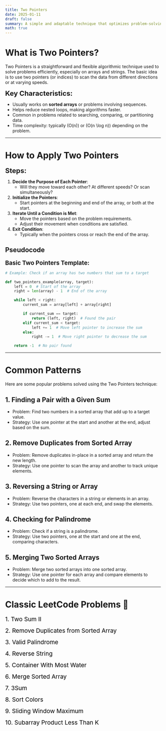 ```yaml
---
title: Two Pointers
date: 2025-01-11
draft: false
summary: A simple and adaptable technique that optimizes problem-solving by scanning arrays efficiently
math: true
---
```


# **What is Two Pointers?**
Two Pointers is a straightforward and flexible algorithmic technique used to solve problems efficiently, especially on arrays and strings. The basic idea is to use two pointers (or indices) to scan the data from different directions or at varying speeds.

<span style="font-size: 22px;"><strong>Key Characteristics:</strong></span>
- Usually works on **sorted arrays** or problems involving sequences.
- Helps reduce nested loops, making algorithms faster.
- Common in problems related to searching, comparing, or partitioning data.
- Time complexity: typically \(O(n)\) or \(O(n \log n)\) depending on the problem.

---

# **How to Apply Two Pointers**
<span style="font-size: 22px;"><strong>Steps:</strong></span>
1. **Decide the Purpose of Each Pointer**:
   - Will they move toward each other? At different speeds? Or scan simultaneously?
2. **Initialize the Pointers**:
   - Start pointers at the beginning and end of the array, or both at the start.
3. **Iterate Until a Condition is Met**:
   - Move the pointers based on the problem requirements.
   - Adjust their movement when conditions are satisfied.
4. **Exit Condition**:
   - Typically when the pointers cross or reach the end of the array.

## **Pseudocode**
<span style="font-size: 19px;"><strong>Basic Two Pointers Template:</strong></span>
```python
# Example: Check if an array has two numbers that sum to a target

def two_pointers_example(array, target):
    left = 0  # Start of the array
    right = len(array) - 1  # End of the array

    while left < right:
        current_sum = array[left] + array[right]

        if current_sum == target:
            return (left, right)  # Found the pair
        elif current_sum < target:
            left += 1  # Move left pointer to increase the sum
        else:
            right -= 1  # Move right pointer to decrease the sum

    return -1  # No pair found
```

---

# **Common Patterns**
Here are some popular problems solved using the Two Pointers technique:

## 1. **Finding a Pair with a Given Sum**
- Problem: Find two numbers in a sorted array that add up to a target value.
- Strategy: Use one pointer at the start and another at the end, adjust based on the sum.

## 2. **Remove Duplicates from Sorted Array**
- Problem: Remove duplicates in-place in a sorted array and return the new length.
- Strategy: Use one pointer to scan the array and another to track unique elements.

## 3. **Reversing a String or Array**
- Problem: Reverse the characters in a string or elements in an array.
- Strategy: Use two pointers, one at each end, and swap the elements.

## 4. **Checking for Palindrome**
- Problem: Check if a string is a palindrome.
- Strategy: Use two pointers, one at the start and one at the end, comparing characters.

## 5. **Merging Two Sorted Arrays**
- Problem: Merge two sorted arrays into one sorted array.
- Strategy: Use one pointer for each array and compare elements to decide which to add to the result.

---

# **Classic LeetCode Problems 🔗**
<span style="font-size: 19px;"><a href="https://leetcode.com/problems/two-sum-ii-input-array-is-sorted/" style="color: black; text-decoration: none;" onmouseover="this.style.color='blue'" onmouseout="this.style.color='black'">1. Two Sum II</a></span>

<span style="font-size: 19px;"><a href="https://leetcode.com/problems/remove-duplicates-from-sorted-array/" style="color: black; text-decoration: none;" onmouseover="this.style.color='blue'" onmouseout="this.style.color='black'">2. Remove Duplicates from Sorted Array</a></span>

<span style="font-size: 19px;"><a href="https://leetcode.com/problems/valid-palindrome/" style="color: black; text-decoration: none;" onmouseover="this.style.color='blue'" onmouseout="this.style.color='black'">3. Valid Palindrome</a></span>

<span style="font-size: 19px;"><a href="https://leetcode.com/problems/reverse-string/" style="color: black; text-decoration: none;" onmouseover="this.style.color='blue'" onmouseout="this.style.color='black'">4. Reverse String</a></span>

<span style="font-size: 19px;"><a href="https://leetcode.com/problems/container-with-most-water/" style="color: black; text-decoration: none;" onmouseover="this.style.color='blue'" onmouseout="this.style.color='black'">5. Container With Most Water</a></span>

<span style="font-size: 19px;"><a href="https://leetcode.com/problems/merge-sorted-array/" style="color: black; text-decoration: none;" onmouseover="this.style.color='blue'" onmouseout="this.style.color='black'">6. Merge Sorted Array</a></span>

<span style="font-size: 19px;"><a href="https://leetcode.com/problems/3sum/" style="color: black; text-decoration: none;" onmouseover="this.style.color='blue'" onmouseout="this.style.color='black'">7. 3Sum</a></span>

<span style="font-size: 19px;"><a href="https://leetcode.com/problems/sort-colors/" style="color: black; text-decoration: none;" onmouseover="this.style.color='blue'" onmouseout="this.style.color='black'">8. Sort Colors</a></span>

<span style="font-size: 19px;"><a href="https://leetcode.com/problems/sliding-window-maximum/" style="color: black; text-decoration: none;" onmouseover="this.style.color='blue'" onmouseout="this.style.color='black'">9. Sliding Window Maximum</a></span>

<span style="font-size: 19px;"><a href="https://leetcode.com/problems/subarray-product-less-than-k/" style="color: black; text-decoration: none;" onmouseover="this.style.color='blue'" onmouseout="this.style.color='black'">10. Subarray Product Less Than K</a></span>
